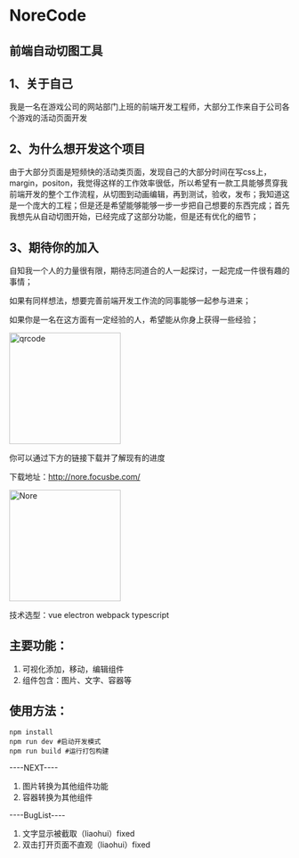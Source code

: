 # NoreCode
## 前端自动切图工具
## 1、关于自己
我是一名在游戏公司的网站部门上班的前端开发工程师，大部分工作来自于公司各个游戏的活动页面开发
## 2、为什么想开发这个项目
由于大部分页面是短频快的活动类页面，发现自己的大部分时间在写css上，margin，positon，我觉得这样的工作效率很低，所以希望有一款工具能够贯穿我前端开发的整个工作流程，从切图到动画编辑，再到测试，验收，发布；我知道这是一个庞大的工程；但是还是希望能够能够一步一步把自己想要的东西完成；首先我想先从自动切图开始，已经完成了这部分功能，但是还有优化的细节；
## 3、期待你的加入
自知我一个人的力量很有限，期待志同道合的人一起探讨，一起完成一件很有趣的事情；

如果有同样想法，想要完善前端开发工作流的同事能够一起参与进来；

如果你是一名在这方面有一定经验的人，希望能从你身上获得一些经验；

<img src="https://raw.githubusercontent.com/foliouTeam/NoreCode/master/assets/qrcode.jpg" width="200" alt="qrcode"/>

你可以通过下方的链接下载并了解现有的进度

下载地址：<a href="http://nore.focusbe.com/" target="_blank">http://nore.focusbe.com/</a>

<img src="https://raw.githubusercontent.com/foliouTeam/NoreCode/master/assets/norecode.png" width="200" alt="Nore"/>

技术选型：vue electron webpack typescript
## 主要功能：
1. 可视化添加，移动，编辑组件
2. 组件包含：图片、文字、容器等

## 使用方法：

```
npm install
npm run dev #启动开发模式
npm run build #运行打包构建
```

----NEXT----
1. 图片转换为其他组件功能
2. 容器转换为其他组件

----BugList----
1. 文字显示被截取（liaohui）fixed
2. 双击打开页面不直观（liaohui）fixed



